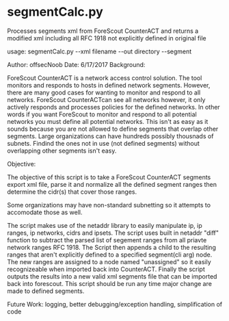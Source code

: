 # segmentCalc.py
Processes segments xml from ForeScout CounterACT and returns a modified xml including all RFC 1918 not explicitly defined in original file

usage: segmentCalc.py --xml filename --out directory --segment <segment name to append results in xml>

Author: offsecNoob
Date: 6/17/2017
Background:


ForeScout CounterACT is a network access control solution. The tool monitors and responds to hosts in defined 
network segments. However, there are many good cases for wanting to monitor and respond to all networks. ForeScout CounterACTcan 
see all networks however, it only actively responds and processes policies for the defined networks. 
In other words if you want ForeScout to monitor and respond to all potential networks you must define all potential
networks. This isn't as easy as it sounds because you are not allowed to define segments that overlap other segments.
Large organizations can have hundreds possibly thousnads of subnets. Findind the ones not in use (not defined segments)
without overlapping other segments isn't easy.


Objective:

The objective of this script is to take a ForeScout CounterACT segments export xml file, parse it and normalize all the 
defined segment ranges then determine the cidr(s) that cover those ranges.

Some organizations may have non-standard subnetting so it attempts to accomodate those as well.

The script makes use of the netaddr library to easily manipulate ip, ip ranges, ip networks, cidrs and ipsets. The script
uses built in netaddr "diff" function to subtract the parsed list of segement ranges from all priavte network ranges RFC 1918.
The Script then appends a child to the resulting ranges that aren't explicitly defined to a specified segment(cli arg) node.
The new ranges are assigned to a node named "unassigned" so it easily recognizeable when imported back into CounterACT.
Finally the script outputs the results into a new valid xml segments file that can be imported back into forescout. This
script should be run any time major change are made to defined segments. 




Future Work:
logging, better debugging/exception handling, simplification of code
